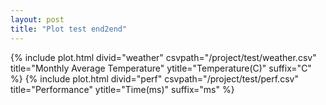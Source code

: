 ```yaml
---
layout: post
title: "Plot test end2end"
---
```


{% include plot.html divid="weather" csvpath="/project/test/weather.csv" title="Monthly Average Temperature" ytitle="Temperature(C)" suffix="C" %}
{% include plot.html divid="perf" csvpath="/project/test/perf.csv" title="Performance" ytitle="Time(ms)" suffix="ms" %}